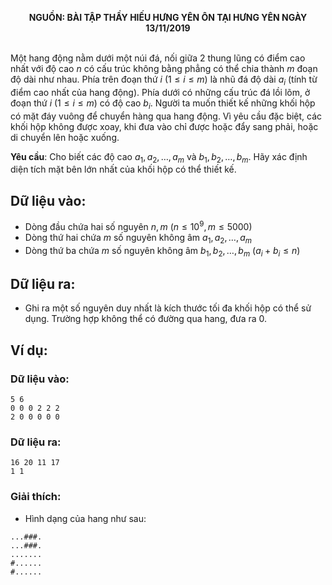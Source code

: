 **<center>NGUỒN: BÀI TẬP THẦY HIẾU HƯNG YÊN ÔN TẠI HƯNG YÊN NGÀY 13/11/2019</center>**
<br>

Một hang động nằm dưới một núi đá, nối giữa $2$ thung lũng có điểm cao nhất với độ cao $n$ có cấu trúc không bằng phẳng có thể chia thành $m$ đoạn độ dài như nhau. Phía trên đoạn thứ $i\ (1≤i≤m)$ là nhũ đá độ dài $a_i$ (tính từ điểm cao nhất của hang động). Phía dưới có những cấu trúc đá lồi lõm, ở đoạn thứ $i\ (1≤i≤m)$ có độ cao $b_i$. Người ta muốn thiết kế những khối hộp có mặt đáy vuông để chuyển hàng qua hang động. Vì yêu cầu đặc biệt, các khối hộp không được xoay, khi đưa vào chỉ được hoặc đẩy sang phải, hoặc di chuyển lên hoặc xuống.

**Yêu cầu**: Cho biết các độ cao $a_1,a_2,…,a_m$ và $b_1,b_2,…,b_m$. Hãy xác định diện tích mặt bên lớn nhất của khối hộp có thể thiết kế.

## Dữ liệu vào:
- Dòng đầu chứa hai số nguyên $n,m\ (n≤10^9,m≤5000)$
- Dòng thứ hai chứa $m$ số nguyên không âm $a_1,a_2,…,a_m$
- Dòng thứ ba chứa $m$ số nguyên không âm $b_1,b_2,…,b_m\  (a_i+b_i≤n)$

## Dữ liệu ra:
- Ghi ra một số nguyên duy nhất là kích thước tối đa khối hộp có thể sử dụng. Trường hợp không thể có đường qua hang, đưa ra $0$.

## Ví dụ:
### Dữ liệu vào:
```
5 6
0 0 0 2 2 2  
2 0 0 0 0 0
```

### Dữ liệu ra:
```
16 20 11 17
1 1
```

### Giải thích:
- Hình dạng của hang như sau:
```
...###.
...###.
.......
#......
#......
```